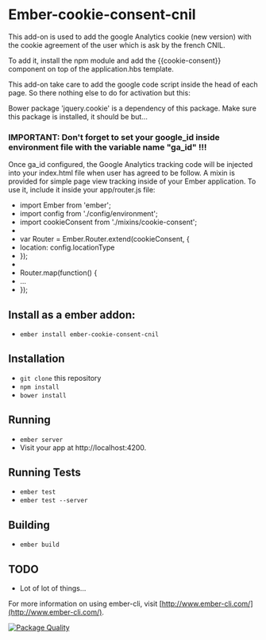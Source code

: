 # Ember-cookie-consent-cnil

This add-on is used to add the google Analytics cookie (new  version) with the cookie agreement of the user which is ask by the french CNIL.

To add it, install the npm module and add the {{cookie-consent}} component on top of the
application.hbs template.

This add-on take care to add the google code script inside the head of each page. So there nothing else to do for activation but this:

Bower package 'jquery.cookie' is a dependency of this package. Make sure this package is installed, it should be but...

### IMPORTANT: Don't forget to set your google_id inside environment file with the variable name  "ga_id"  !!!

Once ga_id configured, the Google Analytics tracking code will be injected into your index.html file when user has agreed to be follow.
A mixin is provided for simple page view tracking inside of your Ember application. To use it,
include it inside your app/router.js file:

* import Ember from 'ember';
* import config from './config/environment';
* import cookieConsent from './mixins/cookie-consent';
*
* var Router = Ember.Router.extend(cookieConsent, {
*   location: config.locationType
* });
*
* Router.map(function() {
*   ...
* });

## Install as a ember addon:

* `ember install ember-cookie-consent-cnil`

## Installation

* `git clone` this repository
* `npm install`
* `bower install`

## Running

* `ember server`
* Visit your app at http://localhost:4200.

## Running Tests

* `ember test`
* `ember test --server`

## Building

* `ember build`

## TODO

* Lot of lot of things...

For more information on using ember-cli, visit [http://www.ember-cli.com/](http://www.ember-cli.com/).

[![Package Quality](http://npm.packagequality.com/badge/ember-cookie-consent-cnil.png)](http://packagequality.com/#?package=ember-cookie-consent-cnil)
